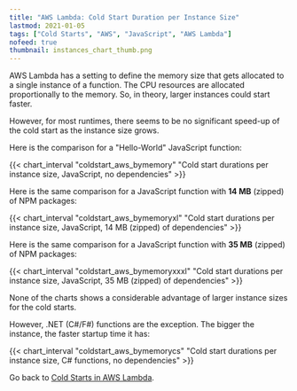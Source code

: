 ```yaml
---
title: "AWS Lambda: Cold Start Duration per Instance Size"
lastmod: 2021-01-05
tags: ["Cold Starts", "AWS", "JavaScript", "AWS Lambda"]
nofeed: true
thumbnail: instances_chart_thumb.png
---
```


AWS Lambda has a setting to define the memory size that gets allocated to a single instance of a function. The CPU resources are allocated proportionally to the memory. So, in theory, larger instances could start faster.

However, for most runtimes, there seems to be no significant speed-up of the cold start as the instance size grows.

Here is the comparison for a "Hello-World" JavaScript function:

{{< chart_interval
    "coldstart_aws_bymemory"
    "Cold start durations per instance size, JavaScript, no dependencies" >}}

Here is the same comparison for a JavaScript function with **14 MB** (zipped) of NPM packages:

{{< chart_interval
    "coldstart_aws_bymemoryxl"
    "Cold start durations per instance size, JavaScript, 14 MB (zipped) of dependencies" >}}

Here is the same comparison for a JavaScript function with **35 MB** (zipped) of NPM packages:

{{< chart_interval
    "coldstart_aws_bymemoryxxxl"
    "Cold start durations per instance size, JavaScript, 35 MB (zipped) of dependencies" >}}

None of the charts shows a considerable advantage of larger instance sizes for the cold starts.

However, .NET (C#/F#) functions are the exception. The bigger the instance, the faster startup time it has:

{{< chart_interval
    "coldstart_aws_bymemorycs"
    "Cold start durations per instance size, C# functions, no dependencies" >}}

Go back to [Cold Starts in AWS Lambda](/serverless/coldstarts/aws/).